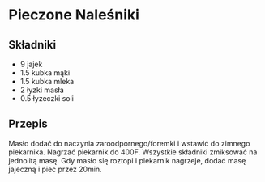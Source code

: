 # Pieczone Naleśniki

## Składniki

- 9 jajek
- 1.5 kubka mąki
- 1.5 kubka mleka
- 2 łyzki masła
- 0.5 łyzeczki soli

## Przepis

Masło dodać do naczynia zaroodpornego/foremki i wstawić do zimnego piekarnika. Nagrzać piekarnik do 400F. Wszystkie składniki zmiksować na jednolitą masę. Gdy masło się roztopi i piekarnik nagrzeje, dodać masę jajeczną i piec przez 20min.
